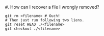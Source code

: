 #. How can I recover a file I wrongly removed?

```shell
git rm <filename> # Ouch!
# Then just run following two liens.
git reset HEAD ./<filename>
git checkout ./<filename>
```
